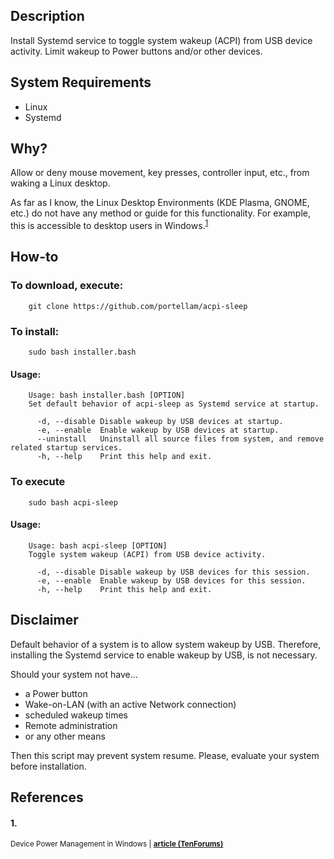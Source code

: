 ## Description
Install Systemd service to toggle system wakeup (ACPI) from USB device activity. Limit wakeup to Power buttons and/or other devices.

## System Requirements
* Linux
* Systemd

## Why?
Allow or deny mouse movement, key presses, controller input, etc., from waking a Linux desktop.

As far as I know, the Linux Desktop Environments (KDE Plasma, GNOME, etc.) do not have any method or guide for this functionality. For example, this is accessible to desktop users in Windows.<sup>[1](#1)</sup>

## How-to
### To download, execute:

        git clone https://github.com/portellam/acpi-sleep

### To install:

        sudo bash installer.bash

#### Usage:

        Usage: bash installer.bash [OPTION]
        Set default behavior of acpi-sleep as Systemd service at startup.

          -d, --disable Disable wakeup by USB devices at startup.
          -e, --enable  Enable wakeup by USB devices at startup.
          --uninstall   Uninstall all source files from system, and remove related startup services.
          -h, --help    Print this help and exit.

### To execute

        sudo bash acpi-sleep

#### Usage:

        Usage: bash acpi-sleep [OPTION]
        Toggle system wakeup (ACPI) from USB device activity.

          -d, --disable Disable wakeup by USB devices for this session.
          -e, --enable  Enable wakeup by USB devices for this session.
          -h, --help    Print this help and exit.

## Disclaimer
Default behavior of a system is to allow system wakeup by USB. Therefore, installing the Systemd service to enable wakeup by USB, is not necessary.

Should your system not have...
* a Power button
* Wake-on-LAN (with an active Network connection)
* scheduled wakeup times
* Remote administration
* or any other means

Then this script may prevent system resume. Please, evaluate your system before installation.

## References
#### 1.
<sub>Device Power Management in Windows | **[article (TenForums)](https://web.archive.org/web/20230603175452/https://www.tenforums.com/tutorials/63148-allow-prevent-devices-wake-computer-windows-10-a.html)**</sub>